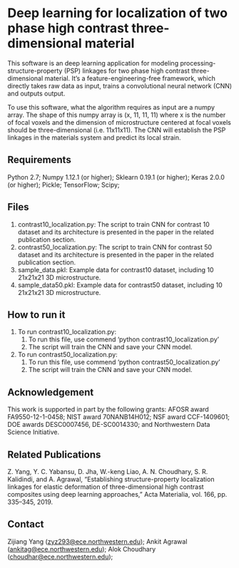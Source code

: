 # Deep learning for localization of two phase high contrast three-dimensional material 
This software is an deep learning application for modeling processing-structure-property (PSP) linkages for two phase high contrast three-dimensional material. It’s a feature-engineering-free framework, which directly takes raw data as input, trains a convolutional neural network (CNN) and outputs output. 

To use this software, what the algorithm requires as input are a numpy array. The shape of this numpy array is (x, 11, 11, 11) where x is the number of focal voxels and the dimension of microstructure centered at focal voxels should be three-dimensional (i.e. 11x11x11). The CNN will establish the PSP linkages in the materials system and predict its local strain.

## Requirements ##
Python 2.7;
Numpy 1.12.1 (or higher);
Sklearn 0.19.1 (or higher);
Keras 2.0.0 (or higher);
Pickle;
TensorFlow;
Scipy;

## Files ##
1. contrast10_localization.py: The script to train CNN for contrast 10 dataset and its architecture is presented in the paper in the related publication section.
2. contrast50_localization.py: The script to train CNN for contrast 50 dataset and its architecture is presented in the paper in the related publication section.
3. sample_data.pkl: Example data for contrast10 dataset, including 10 21x21x21 3D microstructure.
4. sample_data50.pkl: Example data for contrast50 dataset, including 10 21x21x21 3D microstructure.

## How to run it
1. To run contrast10_localization.py: 
	1. To run this file, use commend ‘python contrast10_localization.py’
	2. The script will train the CNN and save your CNN model.
2. To run contrast50_localization.py: 
	1. To run this file, use commend ‘python contrast50_localization.py’
	2. The script will train the CNN and save your CNN model.

## Acknowledgement
This work is supported in part by the following grants: AFOSR award FA9550-12-1-0458; NIST award 70NANB14H012; NSF award CCF-1409601; DOE awards DESC0007456, DE-SC0014330; and Northwestern Data Science Initiative.

## Related Publications ##
Z. Yang, Y. C. Yabansu, D. Jha, W.-keng Liao, A. N. Choudhary, S. R. Kalidindi, and A. Agrawal, “Establishing structure-property localization linkages for elastic deformation of three-dimensional high contrast composites using deep learning approaches,” Acta Materialia, vol. 166, pp. 335–345, 2019.

## Contact
Zijiang Yang (zyz293@ece.northwestern.edu);
Ankit Agrawal (ankitag@ece.northwestern.edu);
Alok Choudhary (choudhar@ece.northwestern.edu);
